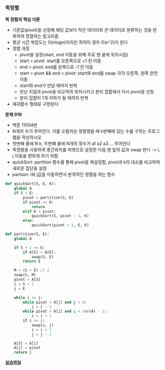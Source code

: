 ### 퀵정렬

**퀵 정렬의 핵심 이론**

- 기준값(pivot)을 선정해 해당 값보다 작은 데이터와 큰 데이터로 분류하는 것을 반복하여 정렬하는 알고리즘
- 평균 시간 복잡도는 O(nlogn)이지만 최악의 경우 O(n^2)이 된다
- 정렬 과정
  - pivot을 설정(start, end 이동을 위해 주로 맨 끝에 위치시킴)
  - start < pivot: start를 오른쪽으로 +1 칸 이동
  - end > pivot: end를 왼쪽으로 -1 칸 이동
  - start > pivot && end < pivot: start와 end를 swap 각각 오른쪽, 왼쪽 한칸 이동
  - start와 end가 만날 때까지 반복
  - 만난 지점과 pivot을 비교하여 위치시키고 분리 집합에서 다시 pivot을 선정
  - 분리 집합이 1개 이하가 될 때까지 반복
- 재귀함수 형태로 구현된다

**문제 019**

- 백준 11004번
- N개의 수가 주어진다. 이를 오름차순 정렬했을 때 k번째에 있는 수를 구하는 프로그램을 작성하시오
- 첫번째 줄에 N k, 두번째 줄에 N개의 정수가 a1 a2 a3 ... 주어진다
- 퀵정렬을 사용하여 중간위치를 피벗으로 설정한 다음 맨 앞의 값과 swap 한다 -> i, j 이동을 편하게 하기 위함
- quickSort: partition 함수를 통해 pivot을 재설정함, pivot과 k의 대소를 비교하여 새로운 집단을 설정
- partiion: i와 j값을 이동하면서 본격적인 정렬을 하는 함수

```python
def quickSort(S, E, K):
    global A
    if S < E:
        pivot = partition(S, E)
        if pivot == K:
            return
        elif K < pivot:
            quickSort(S, pivot - 1, K)
        else:
            quickSort(pivot + 1, E, K)

def partition(S, E):
    global A

    if S + 1 == E:
        if A[S] > A[E]:
            swap(S, E)
        return E

    M = (S + E) // 2
    swap(S, M)
    pivot = A[S]
    i = S + 1
    j = E

    while i <= j:
        while pivot < A[j] and j > 0:
            j = j - 1
        while pivot > A[i] and i < len(A) - 1:
            i = i + 1
        if i <= j:
            swap(i, j)
            i = i + 1
            j = j - 1

    A[S] = A[j]
    A[j] = pivot
    return j
```

**[실습파일](chap04_4.py)**
